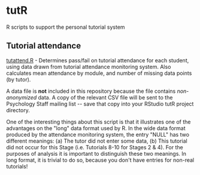 # tutR
R scripts to support the personal tutorial system

## Tutorial attendance

[tutattend.R](tutattend.R) - Determines pass/fail on tutorial attendance for each student, using data drawn from tutorial attendance monitoring system. Also calculates mean attendance by module, and number of missing data points (by tutor). 

A data file is **not** included in this repository because the file contains _non-anonymized_ data. A copy of the relevant CSV file will be sent to the Psychology Staff mailing list -- save that copy into your RStudio tutR project directory.

One of the interesting things about this script is that it illustrates one of the advantages on the "long" data format used by R. In the wide data format produced by the attendance monitoring system, the entry "NULL" has two different meanings: (a) The tutor did not enter some data, (b) This tutorial did not occur for this Stage (i.e. Tutorials 8-10 for Stages 2 & 4). For the purposes of analysis it is important to distinguish these two meanings. In long format, it is trivial to do so, because you don't have entries for non-real tutorials!

